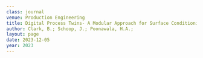 ```yaml
---
class: journal
venue: Production Engineering
title: Digital Process Twins- A Modular Approach for Surface Conditioning and Process Optimization
author: Clark, B.; Schoop, J.; Poonawala, H.A.; 
layout: page
date: 2023-12-05
year: 2023
---
```

